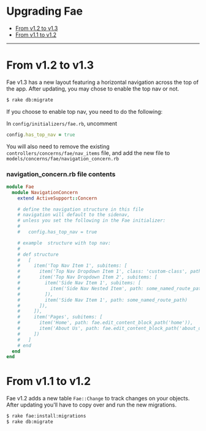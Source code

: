 # Upgrading Fae

* [From v1.2 to v1.3](#from-v10-to-v11)
* [From v1.1 to v1.2](#from-v11-to-v12)

---

# From v1.2 to v1.3

Fae v1.3 has a new layout featuring a horizontal navigation across the top of the app. After updating, you may chose to enable the top nav or not.

```bash
$ rake db:migrate
```

If you choose to enable top nav, you need to do the following:

In `config/initializers/fae.rb`, uncomment

```ruby
config.has_top_nav = true
```

You will also need to remove the existing `controllers/concerns/fae/nav_items` file, and add the new file to `models/concerns/fae/navigation_concern.rb`


### navigation_concern.rb file contents

```ruby
module Fae
  module NavigationConcern
    extend ActiveSupport::Concern

    # define the navigation structure in this file
    # navigation will default to the sidenav,
    # unless you set the following in the Fae initializer:
    #
    #   config.has_top_nav = true

    # example  structure with top nav:
    #
    # def structure
    #   [
    #     item('Top Nav Item 1', subitems: [
    #       item('Top Nav Dropdown Item 1', class: 'custom-class', path: some_named_route_path),
    #       item('Top Nav Dropdown Item 2', subitems: [
    #         item('Side Nav Item 1', subitems: [
    #           item('Side Nav Nested Item', path: some_named_route_path)
    #         ]),
    #         item('Side Nav Item 1', path: some_named_route_path)
    #       ]),
    #     ]),
    #     item('Pages', subitems: [
    #       item('Home', path: fae.edit_content_block_path('home')),
    #       item('About Us', path: fae.edit_content_block_path('about_us'))
    #     ])
    #   ]
    # end
  end
end
```


# From v1.1 to v1.2

Fae v1.2 adds a new table `Fae::Change` to track changes on your objects. After updating you'll have to copy over and run the new migrations.

```bash
$ rake fae:install:migrations
$ rake db:migrate
```
